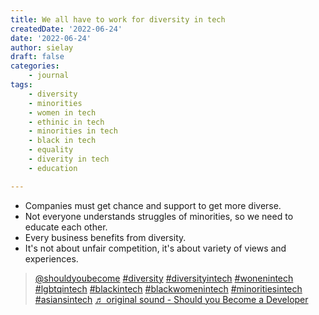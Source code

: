 ```yaml
---
title: We all have to work for diversity in tech
createdDate: '2022-06-24'
date: '2022-06-24'
author: sielay
draft: false
categories:
    - journal
tags:
    - diversity
    - minorities
    - women in tech
    - ethinic in tech
    - minorities in tech
    - black in tech
    - equality
    - diverity in tech
    - education

---
```


 * Companies must get chance and support to get more diverse.
 * Not everyone understands struggles of minorities, so we need to educate each other.
 * Every business benefits from diversity.
 * It's not about unfair competition, it's about variety of views and experiences.

 <blockquote class="tiktok-embed" cite="https://www.tiktok.com/@shouldyoubecome/video/7112732556436458757" data-video-id="7112732556436458757" style="max-width: 605px;min-width: 325px;" > <section> <a target="_blank" title="@shouldyoubecome" href="https://www.tiktok.com/@shouldyoubecome">@shouldyoubecome</a> <a title="diversity" target="_blank" href="https://www.tiktok.com/tag/diversity">#diversity</a> <a title="diversityintech" target="_blank" href="https://www.tiktok.com/tag/diversityintech">#diversityintech</a> <a title="wonenintech" target="_blank" href="https://www.tiktok.com/tag/wonenintech">#wonenintech</a> <a title="lgbtqintech" target="_blank" href="https://www.tiktok.com/tag/lgbtqintech">#lgbtqintech</a> <a title="blackintech" target="_blank" href="https://www.tiktok.com/tag/blackintech">#blackintech</a> <a title="blackwomenintech" target="_blank" href="https://www.tiktok.com/tag/blackwomenintech">#blackwomenintech</a> <a title="minoritiesintech" target="_blank" href="https://www.tiktok.com/tag/minoritiesintech">#minoritiesintech</a> <a title="asiansintech" target="_blank" href="https://www.tiktok.com/tag/asiansintech">#asiansintech</a> <a target="_blank" title="♬ original sound - Should you Become a Developer" href="https://www.tiktok.com/music/original-sound-7112732624090614534">♬ original sound - Should you Become a Developer</a> </section> </blockquote> <script async src="https://www.tiktok.com/embed.js"></script>